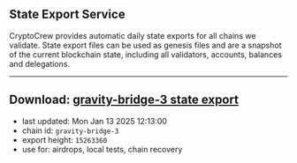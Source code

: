 ## State Export Service
CryptoCrew provides automatic daily state exports for all chains we validate. State export files can be used as genesis files and are a snapshot of the current blockchain state, including all validators, accounts, balances and delegations.

---
**Download: [gravity-bridge-3 state export](https://dl-eu2.ccvalidators.com/SERVICE/gravitybridge/gravity-bridge-3_export_15263360.json)**
---

- last updated: Mon Jan 13 2025 12:13:00
- chain id: `gravity-bridge-3`
- export height: `15263360`
- use for: airdrops, local tests, chain recovery
